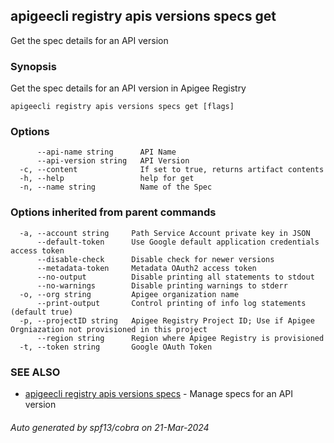 ## apigeecli registry apis versions specs get

Get the spec details for an API version

### Synopsis

Get the spec details for an API version in Apigee Registry

```
apigeecli registry apis versions specs get [flags]
```

### Options

```
      --api-name string      API Name
      --api-version string   API Version
  -c, --content              If set to true, returns artifact contents
  -h, --help                 help for get
  -n, --name string          Name of the Spec
```

### Options inherited from parent commands

```
  -a, --account string     Path Service Account private key in JSON
      --default-token      Use Google default application credentials access token
      --disable-check      Disable check for newer versions
      --metadata-token     Metadata OAuth2 access token
      --no-output          Disable printing all statements to stdout
      --no-warnings        Disable printing warnings to stderr
  -o, --org string         Apigee organization name
      --print-output       Control printing of info log statements (default true)
  -p, --projectID string   Apigee Registry Project ID; Use if Apigee Orgniazation not provisioned in this project
      --region string      Region where Apigee Registry is provisioned
  -t, --token string       Google OAuth Token
```

### SEE ALSO

* [apigeecli registry apis versions specs](apigeecli_registry_apis_versions_specs.md)	 - Manage specs for an API version

###### Auto generated by spf13/cobra on 21-Mar-2024
